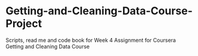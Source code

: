 # Getting-and-Cleaning-Data-Course-Project
Scripts, read me and code book for Week 4 Assignment for Coursera Getting and Cleaning Data Course
